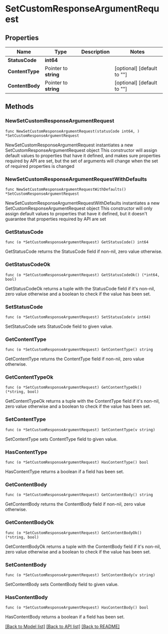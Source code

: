 # SetCustomResponseArgumentRequest

## Properties

Name | Type | Description | Notes
------------ | ------------- | ------------- | -------------
**StatusCode** | **int64** |  | 
**ContentType** | Pointer to **string** |  | [optional] [default to ""]
**ContentBody** | Pointer to **string** |  | [optional] [default to ""]

## Methods

### NewSetCustomResponseArgumentRequest

`func NewSetCustomResponseArgumentRequest(statusCode int64, ) *SetCustomResponseArgumentRequest`

NewSetCustomResponseArgumentRequest instantiates a new SetCustomResponseArgumentRequest object
This constructor will assign default values to properties that have it defined,
and makes sure properties required by API are set, but the set of arguments
will change when the set of required properties is changed

### NewSetCustomResponseArgumentRequestWithDefaults

`func NewSetCustomResponseArgumentRequestWithDefaults() *SetCustomResponseArgumentRequest`

NewSetCustomResponseArgumentRequestWithDefaults instantiates a new SetCustomResponseArgumentRequest object
This constructor will only assign default values to properties that have it defined,
but it doesn't guarantee that properties required by API are set

### GetStatusCode

`func (o *SetCustomResponseArgumentRequest) GetStatusCode() int64`

GetStatusCode returns the StatusCode field if non-nil, zero value otherwise.

### GetStatusCodeOk

`func (o *SetCustomResponseArgumentRequest) GetStatusCodeOk() (*int64, bool)`

GetStatusCodeOk returns a tuple with the StatusCode field if it's non-nil, zero value otherwise
and a boolean to check if the value has been set.

### SetStatusCode

`func (o *SetCustomResponseArgumentRequest) SetStatusCode(v int64)`

SetStatusCode sets StatusCode field to given value.


### GetContentType

`func (o *SetCustomResponseArgumentRequest) GetContentType() string`

GetContentType returns the ContentType field if non-nil, zero value otherwise.

### GetContentTypeOk

`func (o *SetCustomResponseArgumentRequest) GetContentTypeOk() (*string, bool)`

GetContentTypeOk returns a tuple with the ContentType field if it's non-nil, zero value otherwise
and a boolean to check if the value has been set.

### SetContentType

`func (o *SetCustomResponseArgumentRequest) SetContentType(v string)`

SetContentType sets ContentType field to given value.

### HasContentType

`func (o *SetCustomResponseArgumentRequest) HasContentType() bool`

HasContentType returns a boolean if a field has been set.

### GetContentBody

`func (o *SetCustomResponseArgumentRequest) GetContentBody() string`

GetContentBody returns the ContentBody field if non-nil, zero value otherwise.

### GetContentBodyOk

`func (o *SetCustomResponseArgumentRequest) GetContentBodyOk() (*string, bool)`

GetContentBodyOk returns a tuple with the ContentBody field if it's non-nil, zero value otherwise
and a boolean to check if the value has been set.

### SetContentBody

`func (o *SetCustomResponseArgumentRequest) SetContentBody(v string)`

SetContentBody sets ContentBody field to given value.

### HasContentBody

`func (o *SetCustomResponseArgumentRequest) HasContentBody() bool`

HasContentBody returns a boolean if a field has been set.


[[Back to Model list]](../README.md#documentation-for-models) [[Back to API list]](../README.md#documentation-for-api-endpoints) [[Back to README]](../README.md)


